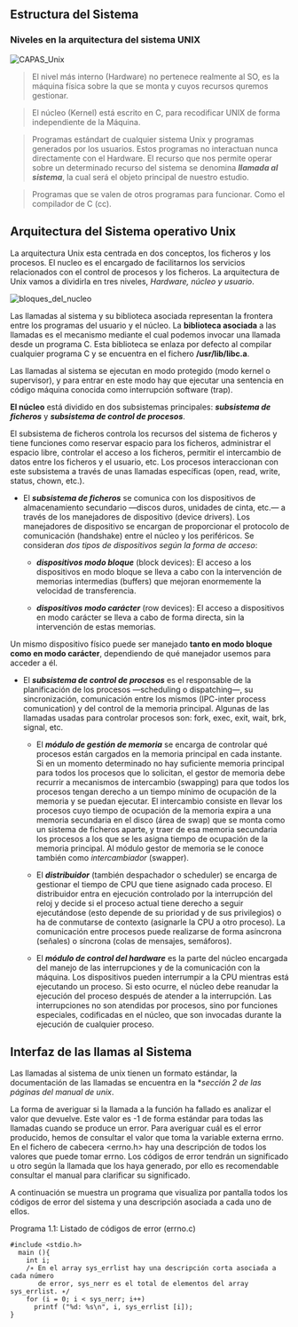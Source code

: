 ## Estructura del Sistema

### Niveles en la arquitectura del sistema UNIX

![CAPAS_Unix](https://user-images.githubusercontent.com/4338310/217193279-33506ff1-5aec-477f-8e43-1ab2cad5b45a.gif)

> El nivel más interno (Hardware) no pertenece realmente al SO, es la máquina física sobre la que se monta y cuyos recursos quremos gestionar.

> El núcleo (Kernel) está escrito en C, para recodificar UNIX de forma independiente de la Máquina.

> Programas estándart de cualquier sistema Unix y programas generados por los usuarios. Estos programas no interactuan nunca directamente con el Hardware. El recurso que nos permite operar sobre un determinado recurso del sistema se denomina ***llamada al sistema***, la cual será el objeto principal de nuestro estudio.

> Programas que se valen de otros programas para funcionar. Como el compilador de C (cc).



## Arquitectura del Sistema operativo Unix

La arquitectura Unix esta centrada en dos conceptos, los ficheros y los procesos. El nucleo es el encargado de facilitarnos los servicios relacionados con el control de procesos y los ficheros.
La arquitectura de Unix vamos a dividirla en tres niveles, *Hardware, núcleo y usuario*.  

![bloques_del_nucleo](https://user-images.githubusercontent.com/4338310/218033961-2323069f-8895-4669-977b-ea01cee51cb5.png)

Las llamadas al sistema y su biblioteca asociada representan la frontera entre los programas del usuario y el núcleo. La **biblioteca asociada** a las llamadas es el mecanismo mediante el cual podemos invocar una llamada desde un programa C. Esta biblioteca se enlaza por defecto al compilar cualquier programa C y se encuentra
en el fichero **/usr/lib/libc.a**.

Las llamadas al sistema se ejecutan en modo protegido (modo kernel o supervisor), y para entrar en este modo hay que ejecutar una sentencia en código máquina conocida como interrupción software (trap).

**El núcleo** está dividido en dos subsistemas principales: ***subsistema de ficheros*** y ***subsistema de control de procesos***. 

El subsistema de ficheros controla los recursos del sistema de ficheros y tiene funciones como reservar espacio para los ficheros, administrar el espacio libre, controlar el acceso a los ficheros, permitir el intercambio de datos entre los ficheros y el usuario, etc. Los procesos interaccionan con este subsistema a través de unas llamadas específicas (open, read, write, status, chown, etc.).

- El ***subsistema de ficheros*** se comunica con los dispositivos de almacenamiento secundario —discos duros, unidades de cinta, etc.— a través de los manejadores de dispositivo (device drivers). Los manejadores de dispositivo se encargan de proporcionar el protocolo de comunicación (handshake) entre el núcleo y los periféricos. Se consideran *dos tipos de dispositivos según la forma de acceso*: 
  
  - ***dispositivos modo bloque*** (block devices): El acceso a los dispositivos en modo bloque se lleva a cabo con la intervención de memorias intermedias (buffers) que mejoran enormemente la velocidad de transferencia. 
  
  - ***dispositivos modo carácter*** (row devices): El acceso a dispositivos en modo carácter se lleva a cabo de forma directa, sin la intervención de estas memorias.

Un mismo dispositivo físico puede ser manejado **tanto en modo bloque como en modo carácter**, dependiendo de qué manejador usemos para acceder a él.

- El ***subsistema de control de procesos*** es el responsable de la planificación de los procesos —scheduling o dispatching—, su sincronización, comunicación entre los mismos (IPC-inter process comunication) y del control de la memoria principal. Algunas de las llamadas usadas para controlar procesos son: fork, exec, exit, wait, brk, signal, etc.

  - El ***módulo de gestión de memoria*** se encarga de controlar qué procesos están cargados en la memoria principal en cada instante. Si en un momento determinado no hay suficiente memoria principal para todos los procesos que lo solicitan, el gestor de memoria debe recurrir a mecanismos de intercambio (swapping) para que todos los procesos tengan derecho a un tiempo mínimo de ocupación de la memoria y se puedan ejecutar. El intercambio consiste en llevar los procesos cuyo tiempo de ocupación de la memoria expira a una memoria secundaria en el disco (área de swap) que se monta como un sistema de ficheros aparte, y traer de esa memoria secundaria los procesos a los que se les asigna tiempo de ocupación de la memoria principal. Al módulo gestor de memoria se le conoce también como *intercambiador* (swapper).

  - El ***distribuidor*** (también despachador o scheduler) se encarga de gestionar el tiempo de CPU que tiene asignado cada proceso. El distribuidor entra en ejecución controlado por la interrupción del reloj y decide si el proceso actual tiene derecho a seguir ejecutándose (esto depende de su prioridad y de sus privilegios) o ha de conmutarse de contexto (asignarle la CPU a otro proceso). La comunicación entre procesos puede realizarse de forma asíncrona (señales) o
síncrona (colas de mensajes, semáforos).

  - El ***módulo de control del hardware*** es la parte del núcleo encargada del manejo de las interrupciones y de la comunicación con la máquina. Los dispositivos pueden interrumpir a la CPU mientras está ejecutando un proceso. Si esto ocurre, el núcleo debe reanudar la ejecución del proceso después de atender a la interrupción. Las interrupciones no son atendidas por procesos, sino por funciones especiales, codificadas en el núcleo, que son invocadas durante la ejecución de cualquier proceso.




## Interfaz de las llamas al Sistema

Las llamadas al sistema de unix tienen un formato estándar, la documentación de las llamadas se encuentra en la **sección 2 de las páginas
del manual de unix*.

La forma de averiguar si la llamada a la función ha fallado es analizar el valor que devuelve. Este valor es -1 de forma estándar para todas las llamadas cuando se produce un error. Para averiguar cuál es el error producido, hemos de consultar el valor que toma la variable externa errno. 
En el fichero de cabecera <errno.h> hay una descripción de todos los valores que puede tomar errno. Los códigos de error tendrán un significado u otro según la llamada que los haya generado, por ello es recomendable consultar el manual para clarificar su significado.

A continuación se muestra un programa que visualiza por pantalla todos los códigos de error del sistema y una descripción asociada a cada uno de ellos.

Programa 1.1: Listado de códigos de error (errno.c)
```
#include <stdio.h>
  main (){
    int i;
    /∗ En el array sys_errlist hay una descripción corta asociada a cada número
       de error, sys_nerr es el total de elementos del array sys_errlist. ∗/
    for (i = 0; i < sys_nerr; i++)
      printf ("%d: %s\n", i, sys_errlist [i]);
}
```

